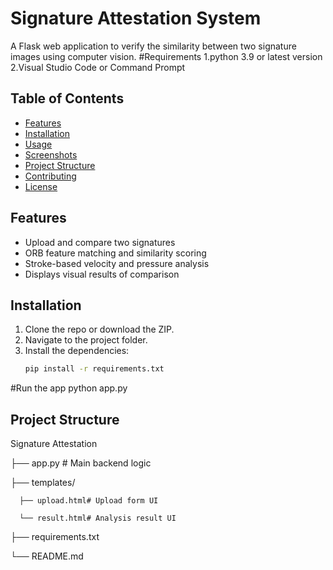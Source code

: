 # Signature Attestation System
A Flask web application to verify the similarity between two signature images using computer vision.
#Requirements
1.python 3.9 or latest version
2.Visual Studio Code or Command Prompt
## Table of Contents
- [Features](#features)
- [Installation](#installation)
- [Usage](#usage)
- [Screenshots](#screenshots)
- [Project Structure](#project-structure)
- [Contributing](#contributing)
- [License](#license)
## Features
- Upload and compare two signatures
- ORB feature matching and similarity scoring
- Stroke-based velocity and pressure analysis
- Displays visual results of comparison
## Installation
1. Clone the repo or download the ZIP.
2. Navigate to the project folder.
3. Install the dependencies:
   ```bash
   pip install -r requirements.txt
#Run the app
python app.py
## Project Structure
Signature Attestation

   ├── app.py                # Main backend logic

   ├── templates/
      
      ├── upload.html# Upload form UI

      └── result.html# Analysis result UI

   ├── requirements.txt

   └── README.md
